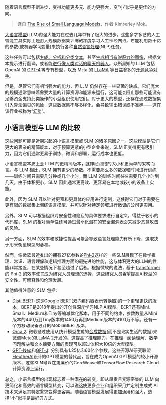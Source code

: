 <!--
title: 小语言模型的崛起
cover: https://cdn.thenewstack.io/media/2024/01/36b8b11e-pexels-erik-mclean-4987521.jpg
-->

随着语言模型不断进步，变得功能更多元、能力更强大，变“小”似乎是更佳的方向。

> 译自 [The Rise of Small Language Models](https://thenewstack.io/the-rise-of-small-language-models/)，作者 Kimberley Mok。

[大语言模型](https://thenewstack.io/what-is-a-large-language-model/)(LLM)的强大能力在过去几年中有了极大的进步。这些多才多艺的人工智能工具实际上是用大规模数据集训练的深度学习人工神经网络，它能利用数十亿的参数(或机器学习变量)来执行各种[自然语言处理](https://thenewstack.io/recent-advances-deep-learning-natural-language-processing/)(NLP)任务。  

这些任务可以包括[生成、分析和分类文本](https://thenewstack.io/openais-gpt-4-can-analyze-visual-images-pass-bar-exam/)，甚至[生成相当有说服力的图像](https://thenewstack.io/the-power-and-ethical-dilemma-of-ai-image-generation-models/)，根据文本提示进行翻译，或者能[进行像人类对话的聊天机器人](https://thenewstack.io/large-language-models-arent-the-silver-bullet-for-conversational-ai/)。众所周知的 LLM 包括 OpenAI 的 [GPT-4](https://thenewstack.io/openais-gpt-4-can-analyze-visual-images-pass-bar-exam/) 等专有模型，以及 Meta 的 [LLaMA](https://thenewstack.io/why-open-source-developers-are-using-llama-metas-ai-model/) 等日益增多的[开源竞争对手](https://thenewstack.io/large-language-models-open-source-llms-in-2023/)。

但是，尽管它们有相当强大的能力，但 LLM 仍然存在一些显著的缺点。它们庞大的规模通常意味着需要大量的计算资源和能源来运行，这可能会阻止那些可能没有足够资金支持此类操作的小型组织使用它们。对于更大的模型，还存在通过数据集引入[算法偏见](https://thenewstack.io/uncovering-biases-the-importance-of-data-diversity-in-speech-recognition/)的风险，这些[数据集不够多样化](https://thenewstack.io/removing-bias-from-ai-is-a-human-endeavor/)，会导致输出错误或不准确——这在该行业被称为“[幻觉](https://thenewstack.io/3-ways-to-stop-llm-hallucinations/)”。

## 小语言模型与 LLM 的比较

这些问题可能是近期兴起的小语言模型或 SLM 的诸多原因之一。这些模型是它们更大的表亲的精简版本，对于预算更紧的小型企业来说，SLM 正变得更有吸引力，因为它们通常更易于训练、微调和部署，运行成本也更低。

小语言模型本质上是 LLM 的更精简版本，就神经网络的大小和更简单的架构而言。与 LLM 相比，SLM 拥有更少的参数，不需要那么多的数据和时间进行训练——训练时间只需要几分钟或几个小时，而 LLM 的训练时间往往需要几个小时到几天。由于体积更小，SLM 因此通常更高效、更容易在本地或较小的设备上实施。  

此外，因为 SLM 可以针对更窄和更具体的应用进行定制，这使得它们对于需要在更有限的数据集上训练语言模型、并可以针对特定领域进行微调的公司更实用。

另外，SLM 可以根据组织对安全性和隐私的具体要求进行自定义。得益于较小的代码库，SLM 的相对简单性还可通过最小化潜在的安全漏洞表面来减少恶意攻击的风险。

另一方面，SLM 的效率和敏捷性提高可能会导致语言处理能力有所下降，这取决于用来衡量模型的基准。

然而，像微软最近推出的拥有27亿参数的[Phi-2](https://dev-kit.io/blog/ai/microsoft-phi-2)这样的一些SLM展现了在数学推理、常识、语言理解和逻辑推理方面的最先进的性能，这与体积更大的LLM的性能非常接近，在某些情况下甚至超过了后者。根据微软的说法，基于 [transformer](https://thenewstack.io/how-to-get-the-right-vector-embeddings/) 的 Phi-2 的效率使其成为研究人员理想的选择，这些研究人员希望提高AI模型的安全性、可解释性和伦理发展。

其他值得注意的 SLM 包括:

- [DistilBERT](https://medium.com/huggingface/distilbert-8cf3380435b5): 这是Google [BERT](https://ai.googleblog.com/2018/11/open-sourcing-bert-state-of-art-pre.html)(双向编码器表示转换器)的一个更轻更快的版本，BERT是2018年提出的开创性深度学习NLP AI模型。BERT还有Mini、Small、Medium和Tiny等缩减优化版本，用于不同的约束，参数数量从Mini版本的440万到Tiny版本的1450万再到Medium版本的4100万不等。还有一个为移动设备设计的MobileBERT版本。
- [Orca 2](https://www.microsoft.com/en-us/research/blog/orca-2-teaching-small-language-models-how-to-reason/): 微软通过使用从统计模型生成的[合成数据](https://www.techopedia.com/definition/33305/synthetic-data)(而不是现实生活的数据)来微调Meta的LLaMA 2开发的。这提高了推理能力，在推理、阅读理解、数学问题解决和文本摘要方面的表现可以超过体积大10倍的大型模型。
- [GPT-Neo](https://github.com/EleutherAI/gpt-neo)和[GPT-J](https://huggingface.co/docs/transformers/model_doc/gptj): 分别具有1.25亿和60亿个参数，这些开源AI研究联盟[EleutherAI](https://www.eleuther.ai/)设计的GPT模型的替代品，旨在成为OpenAI GPT模型的较小开源版本。这些SLM可以在更廉价的CoreWeave和TensorFlow Research Cloud计算资源上运行。

总之，小语言模型的出现标志着一种潜在的转变，即从昂贵且资源密集的 LLM 向更简化和高效的语言模型转变，可以说这使更多企业和组织采用并定制生成式 AI 技术来满足其特定需求变得更容易。随着语言模型发展得更加通用和强大，选择“小”似乎是最好的方式。
